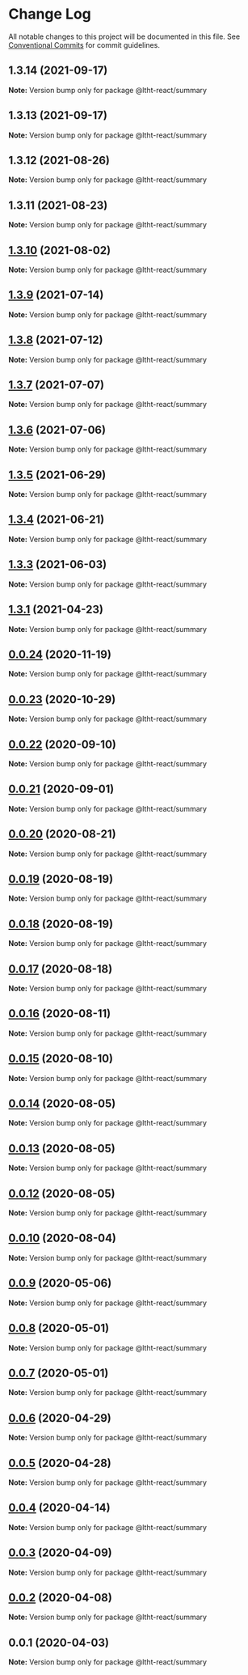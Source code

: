 # Change Log

All notable changes to this project will be documented in this file.
See [Conventional Commits](https://conventionalcommits.org) for commit guidelines.

## 1.3.14 (2021-09-17)

**Note:** Version bump only for package @ltht-react/summary





## 1.3.13 (2021-09-17)

**Note:** Version bump only for package @ltht-react/summary





## 1.3.12 (2021-08-26)

**Note:** Version bump only for package @ltht-react/summary





## 1.3.11 (2021-08-23)

**Note:** Version bump only for package @ltht-react/summary





## [1.3.10](https://github.com/ltht-epr/ltht-react/compare/@ltht-react/summary@1.3.9...@ltht-react/summary@1.3.10) (2021-08-02)

**Note:** Version bump only for package @ltht-react/summary





## [1.3.9](https://github.com/ltht-epr/ltht-react/compare/@ltht-react/summary@1.3.8...@ltht-react/summary@1.3.9) (2021-07-14)

**Note:** Version bump only for package @ltht-react/summary





## [1.3.8](https://github.com/ltht-epr/ltht-react/compare/@ltht-react/summary@1.3.7...@ltht-react/summary@1.3.8) (2021-07-12)

**Note:** Version bump only for package @ltht-react/summary





## [1.3.7](https://github.com/ltht-epr/ltht-react/compare/@ltht-react/summary@1.3.6...@ltht-react/summary@1.3.7) (2021-07-07)

**Note:** Version bump only for package @ltht-react/summary





## [1.3.6](https://github.com/ltht-epr/ltht-react/compare/@ltht-react/summary@1.3.5...@ltht-react/summary@1.3.6) (2021-07-06)

**Note:** Version bump only for package @ltht-react/summary





## [1.3.5](https://github.com/ltht-epr/ltht-react/compare/@ltht-react/summary@1.3.4...@ltht-react/summary@1.3.5) (2021-06-29)

**Note:** Version bump only for package @ltht-react/summary





## [1.3.4](https://github.com/ltht-epr/ltht-react/compare/@ltht-react/summary@1.3.3...@ltht-react/summary@1.3.4) (2021-06-21)

**Note:** Version bump only for package @ltht-react/summary





## [1.3.3](https://github.com/ltht-epr/ltht-react/compare/@ltht-react/summary@1.3.2...@ltht-react/summary@1.3.3) (2021-06-03)

**Note:** Version bump only for package @ltht-react/summary





## [1.3.1](https://github.com/ltht-epr/ltht-react/compare/@ltht-react/summary@1.3.0...@ltht-react/summary@1.3.1) (2021-04-23)

**Note:** Version bump only for package @ltht-react/summary





## [0.0.24](https://github.com/ltht-epr/ltht-react/compare/@ltht-react/summary@0.0.22...@ltht-react/summary@0.0.24) (2020-11-19)

**Note:** Version bump only for package @ltht-react/summary

## [0.0.23](https://github.com/ltht-epr/ltht-react/compare/@ltht-react/summary@0.0.22...@ltht-react/summary@0.0.23) (2020-10-29)

**Note:** Version bump only for package @ltht-react/summary

## [0.0.22](https://github.com/ltht-epr/ltht-react/compare/@ltht-react/summary@0.0.21...@ltht-react/summary@0.0.22) (2020-09-10)

**Note:** Version bump only for package @ltht-react/summary

## [0.0.21](https://github.com/ltht-epr/ltht-react/compare/@ltht-react/summary@0.0.20...@ltht-react/summary@0.0.21) (2020-09-01)

**Note:** Version bump only for package @ltht-react/summary

## [0.0.20](https://github.com/ltht-epr/ltht-react/compare/@ltht-react/summary@0.0.19...@ltht-react/summary@0.0.20) (2020-08-21)

**Note:** Version bump only for package @ltht-react/summary

## [0.0.19](https://github.com/ltht-epr/ltht-react/compare/@ltht-react/summary@0.0.18...@ltht-react/summary@0.0.19) (2020-08-19)

**Note:** Version bump only for package @ltht-react/summary

## [0.0.18](https://github.com/ltht-epr/ltht-react/compare/@ltht-react/summary@0.0.17...@ltht-react/summary@0.0.18) (2020-08-19)

**Note:** Version bump only for package @ltht-react/summary

## [0.0.17](https://github.com/ltht-epr/ltht-react/compare/@ltht-react/summary@0.0.16...@ltht-react/summary@0.0.17) (2020-08-18)

**Note:** Version bump only for package @ltht-react/summary

## [0.0.16](https://github.com/ltht-epr/ltht-react/compare/@ltht-react/summary@0.0.15...@ltht-react/summary@0.0.16) (2020-08-11)

**Note:** Version bump only for package @ltht-react/summary

## [0.0.15](https://github.com/ltht-epr/ltht-react/compare/@ltht-react/summary@0.0.14...@ltht-react/summary@0.0.15) (2020-08-10)

**Note:** Version bump only for package @ltht-react/summary

## [0.0.14](https://github.com/ltht-epr/ltht-react/compare/@ltht-react/summary@0.0.13...@ltht-react/summary@0.0.14) (2020-08-05)

**Note:** Version bump only for package @ltht-react/summary

## [0.0.13](https://github.com/ltht-epr/ltht-react/compare/@ltht-react/summary@0.0.12...@ltht-react/summary@0.0.13) (2020-08-05)

**Note:** Version bump only for package @ltht-react/summary

## [0.0.12](https://github.com/ltht-epr/ltht-react/compare/@ltht-react/summary@0.0.11...@ltht-react/summary@0.0.12) (2020-08-05)

**Note:** Version bump only for package @ltht-react/summary

## [0.0.10](https://github.com/ltht-epr/ltht-react/compare/@ltht-react/summary@0.0.9...@ltht-react/summary@0.0.10) (2020-08-04)

**Note:** Version bump only for package @ltht-react/summary

## [0.0.9](https://github.com/ltht-epr/ltht-react/compare/@ltht-react/summary@0.0.8...@ltht-react/summary@0.0.9) (2020-05-06)

**Note:** Version bump only for package @ltht-react/summary

## [0.0.8](https://github.com/ltht-epr/ltht-react/compare/@ltht-react/summary@0.0.7...@ltht-react/summary@0.0.8) (2020-05-01)

**Note:** Version bump only for package @ltht-react/summary

## [0.0.7](https://github.com/ltht-epr/ltht-react/compare/@ltht-react/summary@0.0.6...@ltht-react/summary@0.0.7) (2020-05-01)

**Note:** Version bump only for package @ltht-react/summary

## [0.0.6](https://github.com/ltht-epr/ltht-react/compare/@ltht-react/summary@0.0.5...@ltht-react/summary@0.0.6) (2020-04-29)

**Note:** Version bump only for package @ltht-react/summary

## [0.0.5](https://github.com/ltht-epr/ltht-react/compare/@ltht-react/summary@0.0.4...@ltht-react/summary@0.0.5) (2020-04-28)

**Note:** Version bump only for package @ltht-react/summary

## [0.0.4](https://github.com/ltht-epr/ltht-react/compare/@ltht-react/summary@0.0.3...@ltht-react/summary@0.0.4) (2020-04-14)

**Note:** Version bump only for package @ltht-react/summary

## [0.0.3](https://github.com/ltht-epr/ltht-react/compare/@ltht-react/summary@0.0.2...@ltht-react/summary@0.0.3) (2020-04-09)

**Note:** Version bump only for package @ltht-react/summary

## [0.0.2](https://github.com/ltht-epr/ltht-react/compare/@ltht-react/summary@0.0.1...@ltht-react/summary@0.0.2) (2020-04-08)

**Note:** Version bump only for package @ltht-react/summary

## 0.0.1 (2020-04-03)

**Note:** Version bump only for package @ltht-react/summary
